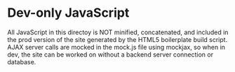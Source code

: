 # Dev-only JavaScript

All JavaScript in this directoy is NOT minified, concatenated, and included in the prod version of the site 
generated by the HTML5 boilerplate build script.  AJAX server calls are mocked in the mock.js file using 
mockjax, so when in dev, the site can be worked on without a backend server connection or database.
